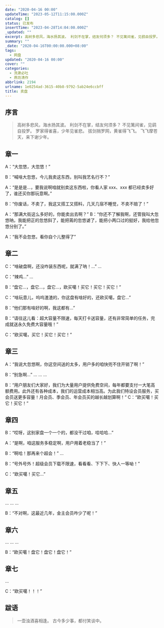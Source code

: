```yaml
---
date: "2020-04-16 00:00"
updateTime: "2023-05-12T11:15:00.000Z"
catalog: []
status: 已发布
insertTime: "2023-04-28T14:04:00.000Z"
_updated: ""
excerpt: 高树多悲风，海水扬其波。 利剑不在掌，结友何须多？ 不见篱间雀，见鹞自投罗。 罗家得雀喜，少年见雀悲。 拔剑捎罗网，黄雀得飞飞。 飞飞摩苍天，来下谢少年。
summary: ""
_date: "2020-04-16T00:00:00.000+08:00"
tags:
  - 网盘
updated: "2020-04-16 00:00"
cover: ""
categories:
  - 洗漱必吐
  - 燕坊清作
abbrlink: 2194
urlname: 1e0254ad-3615-40b8-9792-5ab24e6ccbff
title: 卖盘
---
```


## 序言

> 高树多悲风，海水扬其波。 利剑不在掌，结友何须多？ 不见篱间雀，见鹞自投罗。 罗家得雀喜，少年见雀悲。 拔剑捎罗网，黄雀得飞飞。 飞飞摩苍天，来下谢少年。

## 章一

A：“大忽悠，大忽悠！”

B：“喊啥大忽悠，今儿我卖这东西，别叫我艺名行不？”

A：“是是是…，要我说啊咱就别卖这东西啦，你看人家 xxx、xxx 都已经卖多好了，谁还买你那玩意啊。”

B：“你废话，不卖了，我这又搭工又搭料，几天几宿不睡觉，不卖不赔了！”

A：“那满大街这么多好的，你能卖出去啊？” B：“你还不了解我啊，还管我叫大忽悠呐，我能把正的忽悠斜了，能把蔫的忽悠谑了，能把小两口过的挺好，我给他忽悠分别了。”

A：“我不会忽悠，看你自个儿整得了”

## 章二

C：“啥破盘啊，还没咋装东西呢，就满了呐！…” …

C：“辣鸡…” …

B：“盘它…，盘它…，盘它…，欧买噶！买它！买它！买它！”

C：“啥玩意儿，呜呜渣渣的，你这盘有啥好的，还欧买噶，盘它…”

B：“他们那有啥好的啊，我这都有…”

B：“请往这儿看：超大容量不限速，每天打卡送容量，还有非常简单的任务，完成就送永久免费大容量哦！”

C：“欧买噶，买它！买它！买它！”

## 章三

A：“我说大忽悠啊，你这空间送的太多，用户多的咱快兜不住开销了啊！”

B：“别急啊…” … … …

B：“用户朋友们大家好，我们为大量用户提供免费空间，每年都要支付一大笔高额费用。此外还有各种成本，我们的运营成本相当高。为此我们特设会员服务，买会员送更多容量！月会员、季会员、年会员买的越长越划算啊！” C：“欧买噶！买它！买它！”

## 章四

B：“哎呀，这别家盘一个一个的，都没干过咱，哇哈哈…”

A：“是啊，咱这服务多稳定啊，用户用着老稳当了！”

B：“啊哈！那再来个超会！” …

B：“号外号外！超级会员下载不限速，看看看、下下下、快人一等呦！”

C：“欧买噶！买它…”

## 章五

… … …

B：“不对啊，这最近几年，金主会员咋少了呢！”

## 章六

… … …

B：“欧买噶！盘它！盘它！盘它！”

## 章七

…

C：“欧买噶！！！”

## 跋语

> 一壶浊酒喜相逢。 古今多少事，都付笑谈中。
